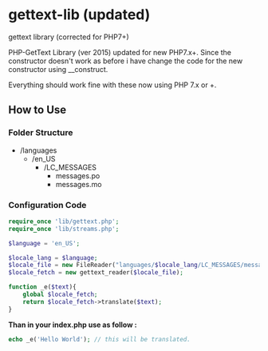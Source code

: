 # gettext-lib (updated)
gettext library (corrected for PHP7+)

PHP-GetText Library (ver 2015) updated for new PHP7.x+.
Since the constructor doesn't work as before i have change the code for the new constructor using __construct.

Everything should work fine with these now using PHP 7.x or +.


## How to Use

### Folder Structure
- /languages
   - /en_US
     - /LC_MESSAGES
        - messages.po
        - messages.mo
      

### Configuration Code

```php
require_once 'lib/gettext.php';
require_once 'lib/streams.php';

$language = 'en_US';

$locale_lang = $language;
$locale_file = new FileReader("languages/$locale_lang/LC_MESSAGES/messages.mo");
$locale_fetch = new gettext_reader($locale_file);

function _e($text){
    global $locale_fetch;
    return $locale_fetch->translate($text);
}
```

**Than in your index.php use as follow :**
```php
echo _e('Hello World'); // this will be translated.
```

